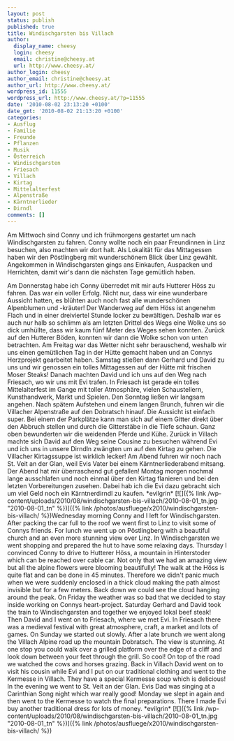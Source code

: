 ```yaml
---
layout: post
status: publish
published: true
title: Windischgarsten bis Villach
author:
  display_name: cheesy
  login: cheesy
  email: christine@cheesy.at
  url: http://www.cheesy.at/
author_login: cheesy
author_email: christine@cheesy.at
author_url: http://www.cheesy.at/
wordpress_id: 11555
wordpress_url: http://www.cheesy.at/?p=11555
date: '2010-08-02 23:13:20 +0100'
date_gmt: '2010-08-02 21:13:20 +0100'
categories:
- Ausflug
- Familie
- Freunde
- Pflanzen
- Musik
- Österreich
- Windischgarsten
- Friesach
- Villach
- Kirtag
- Mittelalterfest
- Alpenstraße
- Kärntnerlieder
- Dirndl
comments: []
---
```

<!--:de-->Am Mittwoch sind Conny und ich frühmorgens gestartet um nach Windischgarsten zu fahren. Conny wollte noch ein paar Freundinnen in Linz besuchen, also machten wir dort halt. Als Lokalität für das Mittagessen haben wir den Pöstlingberg mit wunderschönem Blick über Linz gewählt. Angekommen in Windischgarsten gings ans Einkaufen, Auspacken und Herrichten, damit wir's dann die nächsten Tage gemütlich haben.
Am Donnerstag habe ich Conny überredet mit mir aufs Hutterer Höss zu fahren. Das war ein voller Erfolg. Nicht nur, dass wir eine wunderbare Aussicht hatten, es blühten auch noch fast alle wunderschönen Alpenblumen und -kräuter! Der Wanderweg auf dem Höss ist angenehm Flach und in einer dreiviertel Stunde locker zu bewältigen. Deshalb war es auch nur halb so schlimm als am letzten Drittel des Wegs eine Wolke uns so dick umhüllte, dass wir kaum fünf Meter des Weges sehen konnten. Zurück auf den Hutterer Böden, konnten wir dann die Wolke schon von unten betrachten.
Am Freitag war das Wetter nicht sehr berauschend, weshalb wir uns einen gemütlichen Tag in der Hütte gemacht haben und an Connys Herzprojekt gearbeitet haben.
Samstag stießen dann Gerhard und David zu uns und wir genossen ein tolles Mittagessen auf der Hütte mit frischen Moser Steaks! Danach machten David und ich uns auf den Weg nach Friesach, wo wir uns mit Evi trafen. In Friesach ist gerade ein tolles Mittelalterfest im Gange mit toller Atmosphäre, vielen Schaustellern, Kunsthandwerk, Markt und Spielen.
Den Sonntag ließen wir langsam angehen. Nach spätem Aufstehen und einem langen Brunch, fuhren wir die Villacher Alpenstraße auf den Dobratsch hinauf. Die Aussicht ist einfach super. Bei einem der Parkplätze kann man sich auf einem Gitter direkt über den Abbruch stellen und durch die Gitterstäbe in die Tiefe schaun. Ganz oben bewunderten wir die weidenden Pferde und Kühe. Zurück in Villach machte sich David auf den Weg seine Cousine zu besuchen während Evi und ich uns in unsere Dirndln zwängten um auf den Kirtag zu gehen. Die Villacher Kirtagssuppe ist wirklich lecker! Am Abend fuhren wir noch nach St. Veit an der Glan, weil Evis Vater bei einem Kärntnerliederabend mitsang. Der Abend hat mir überraschend gut gefallen!
Montag morgen nochmal lange ausschlafen und noch einmal über den Kirtag flanieren und bei den letzten Vorbereitungen zusehen. Dabei hab ich die Evi dazu gebracht sich um viel Geld noch ein Kärntnerdirndl zu kaufen. \*evilgrin\*
[![]({% link /wp-content/uploads/2010/08/windischgarsten-bis-villach/2010-08-01_tn.jpg "2010-08-01\_tn" %})]({% link /photos/ausfluege/x2010/windischgarsten-bis-villach/ %})<!--:--><!--:en-->Wednesday morning Conny and I left for Windischgarsten. After packing the car full to the roof we went first to Linz to visit some of Connys friends. For lunch we went up on Pöstlingberg with a beautiful church and an even more stunning view over Linz. In Windischgarsten we went shopping and prepared the hut to have some relaxing days.
Thursday I convinced Conny to drive to Hutterer Höss, a mountain in Hinterstoder which can be reached over cable car. Not only that we had an amazing view but all the alpine flowers were blooming beautifully! The walk at the Höss is quite flat and can be done in 45 minutes. Therefore we didn't panic much when we were suddenly enclosed in a thick cloud making the path almost invisible but for a few meters. Back down we could see the cloud hanging around the peak.
On Friday the weather was so bad that we decided to stay inside working on Connys heart-project.
Saturday Gerhard and David took the train to Windischgarsten and together we enjoyed lokal beef steak! Then David and I went on to Friesach, where we met Evi. In Friesach there was a medieval festival with great atmosphere, craft, a market and lots of games.
On Sunday we started out slowly. After a late brunch we went along the Villach Alpine road up the mountain Dobratsch. The view is stunning. At one stop you could walk over a grilled platform over the edge of a cliff and look down between your feet through the grill. So cool! On top of the road we watched the cows and horses grazing. Back in Villach David went on to visit his cousin while Evi and I put on our traditional clothing and went to the Kermesse in Villach. They have a special Kermesse soup which is delicious! In the evening we went to St. Veit an der Glan. Evis Dad was singing at a Carinthian Song night which war really good!
Monday we slept in again and then went to the Kermesse to watch the final preparations. There I made Evi buy another traditional dress for lots of money. \*evilgrin\*
[![]({% link /wp-content/uploads/2010/08/windischgarsten-bis-villach/2010-08-01_tn.jpg "2010-08-01\_tn" %})]({% link /photos/ausfluege/x2010/windischgarsten-bis-villach/ %})<!--:-->
